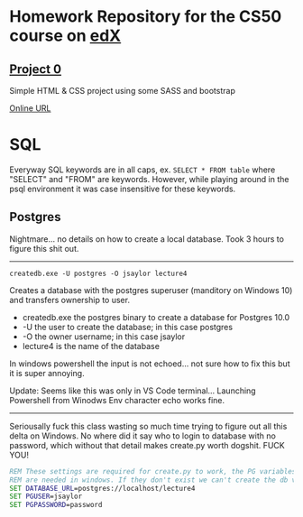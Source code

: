 # Homework Repository for the CS50 course on [edX](https://courses.edx.org/courses/course-v1:HarvardX+CS50W+Web/course/)

## [Project 0](project0/index.html)
Simple HTML & CSS project using some SASS and bootstrap

[Online URL](https://jsaylor525.github.io/WebProgrammingWithPythonAndJavascript/)

# SQL

Everyway SQL keywords are in all caps, ex. ```SELECT * FROM table``` where "SELECT" and "FROM" are keywords. However,
while playing around in the psql environment it was case insensitive for these keywords. 

## Postgres

Nightmare... no details on how to create a local database. Took 3 hours to figure this shit out.

---

```postgres
createdb.exe -U postgres -O jsaylor lecture4
```
Creates a database with the postgres superuser (manditory on Windows 10) and transfers ownership to user.

* createdb.exe the postgres binary to create a database for Postgres 10.0
* -U the user to create the database; in this case postgres
* -O the owner username; in this case jsaylor
* lecture4 is the name of the database 

In windows powershell the input is not echoed... not sure how to fix this but it is super annoying.

Update: Seems like this was only in VS Code terminal... Launching Powershell from Winodws Env character echo works fine.

---

Seriousally fuck this class wasting so much time trying to figure out all this delta on Windows. No where did it say
who to login to database with no password, which without that detail makes create.py worth dogshit. FUCK YOU!

```bat
REM These settings are required for create.py to work, the PG variables
REM are needed in windows. If they don't exist we can't create the db via python
SET DATABASE_URL=postgres://localhost/lecture4
SET PGUSER=jsaylor
SET PGPASSWORD=password
````
